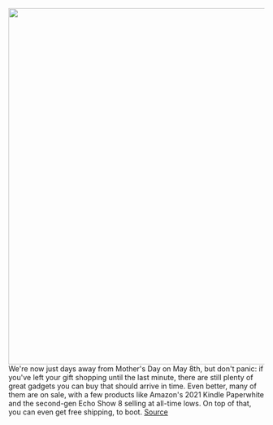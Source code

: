 <img src='https://cdn.vox-cdn.com/thumbor/tOKN9tSYCOUPXRBIU-NH6ZD7zH4=/0x0:2040x1360/1200x800/filters:focal(857x517:1183x843)/cdn.vox-cdn.com/uploads/chorus_image/image/70837420/cgartenberg_211020_4819_0002.0.jpg' width='700px' /><br/>
We're now just days away from Mother's Day on May 8th, but don't panic: if you've left your gift shopping until the last minute, there are still plenty of great gadgets you can buy that should arrive in time. Even better, many of them are on sale, with a few products like Amazon's 2021 Kindle Paperwhite and the second-gen Echo Show 8 selling at all-time lows. On top of that, you can even get free shipping, to boot.
<a href='https://www.theverge.com/good-deals/2022/5/5/23057432/mothers-day-tech-gifts-ideas-amazon-kindle-apple-deal-sale'> Source <a/>